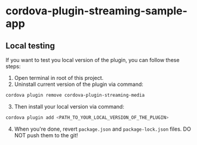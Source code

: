 # cordova-plugin-streaming-sample-app

## Local testing
If you want to test you local version of the plugin, you can follow these steps:

1. Open terminal in root of this project.
2. Uninstall current version of the plugin via command:
```bash
cordova plugin remove cordova-plugin-streaming-media
```
3. Then install your local version via command:
```bash
cordova plugin add <PATH_TO_YOUR_LOCAL_VERSION_OF_THE_PLUGIN>
```
4. When you're done, revert `package.json` and `package-lock.json` files. DO NOT push them to the git!